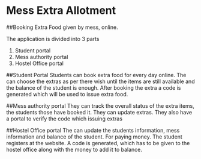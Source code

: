 # Mess Extra Allotment

##Booking Extra Food given by mess, online.

The application is divided into 3 parts 
1) Student portal
2) Mess authority portal
3) Hostel Office portal

##Student Portal
  Students can book extra food for every day online. The can choose the extras as per there wish until the items are still available and the balance of the student is enough.
  After booking the extra a code is generated which will be used to issue extra food.

##Mess authority portal
  They can track the overall status of the extra items, the students those have booked it. They can update extras. 
  They also have a portal to verify the code which issuing extras
  
##Hostel Office portal
  The can update the students information, mess information and balance of the student. 
  For paying money. The student registers at the website. A code is generated, which has to be given to the hostel office along with the money to add it to balance.
